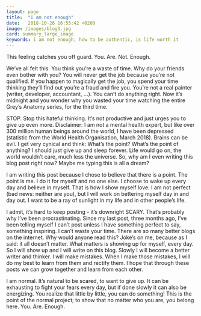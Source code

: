 ```yaml
---
layout: page
title:  "I am not enough"
date:   2018-10-26 16:55:42 +0200
image: /images/blog3.jpg
card: summary_large_image
keywords: i am not enough, how to be authentic, is life worth it
---
```

This feeling catches you off guard. You. Are. Not. Enough.

We’ve all felt this. You think you’re a waste of time. Why do your friends even bother with you? You will never get the job because you’re not qualified. If you happen to magically get the job, you spend your time thinking they’ll find out you’re a fraud and fire you. You’re not a real painter (writer, developer, accountant, ...). You can’t do anything right. Now it’s midnight and you wonder why you wasted your time watching the entire Grey’s Anatomy series, for the third time.

STOP. Stop this hateful thinking. It’s not productive and just urges you to give up even more. Disclaimer: I am not a mental health expert, but like over 300 million human beings around the world, I have been depressed (statistic from the World Health Organisation, March 2018). Brains can be evil. I get very cynical and think: What’s the point? What’s the point of anything? I should just give up and sleep forever. Life would go on, the world wouldn’t care, much less the universe. So, why am I even writing this blog post right now? Maybe me typing this is all a dream?

I am writing this post because I chose to believe that there is a point. The point is me. I do it for myself and no one else. I choose to wake up every day and believe in myself. That is how I show myself love. I am not perfect (bad news: neither are you), but I will work on bettering myself day in and day out. I want to be a ray of sunlight in my life and in other people’s life.

I admit, it’s hard to keep posting - it’s downright SCARY. That’s probably why I’ve been procrastinating. Since my last post, three months ago, I’ve been telling myself I can’t post unless I have something perfect to say, something inspiring. I can’t waste your time. There are so many better blogs on the internet. Why would anyone read this? Joke’s on me, because as I said: it all doesn’t matter. What matters is showing up for myself, every day. So I will show up and I will write on this blog. Slowly I will become a better writer and thinker. I will make mistakes. When I make those mistakes, I will do my best to learn from them and rectify them. I hope that through these posts we can grow together and learn from each other.

I am normal. It’s natural to be scared, to want to give up. It can be exhausting to fight your fears every day, but if done slowly it can also be energizing. You realize that little by little, you can do something! This is the point of the normal project; to show that no matter who you are, you belong here. You. Are. Enough. 
